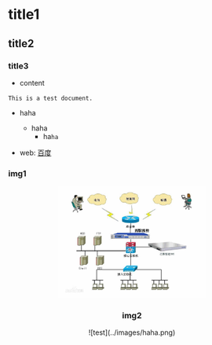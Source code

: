 # title1

## title2

### title3

- content

```
This is a test document.
```

* haha
    * haha
        * ha`ha`

* web: [百度](https://www.baidu.com)

### img1
<div align=center>
<img src="../images/internet/网络示意图.jpg" width="60%" height="40%" alt="test说明" />
 
### img2
<div align=center>
![test](../images/haha.png)
